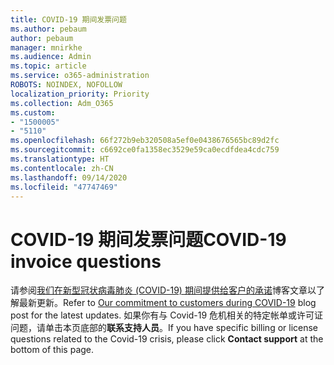 ```yaml
---
title: COVID-19 期间发票问题
ms.author: pebaum
author: pebaum
manager: mnirkhe
ms.audience: Admin
ms.topic: article
ms.service: o365-administration
ROBOTS: NOINDEX, NOFOLLOW
localization_priority: Priority
ms.collection: Adm_O365
ms.custom:
- "1500005"
- "5110"
ms.openlocfilehash: 66f272b9eb320508a5ef0e0438676565bc89d2fc
ms.sourcegitcommit: c6692ce0fa1358ec3529e59ca0ecdfdea4cdc759
ms.translationtype: HT
ms.contentlocale: zh-CN
ms.lasthandoff: 09/14/2020
ms.locfileid: "47747469"
---
```

# <a name="covid-19-invoice-questions"></a><span data-ttu-id="c2ba6-102">COVID-19 期间发票问题</span><span class="sxs-lookup"><span data-stu-id="c2ba6-102">COVID-19 invoice questions</span></span>

<span data-ttu-id="c2ba6-103">请参阅[我们在新型冠状病毒肺炎 (COVID-19) 期间提供给客户的承诺](https://www.microsoft.com/microsoft-365/blog/2020/03/05/our-commitment-to-customers-during-covid-19/)博客文章以了解最新更新。</span><span class="sxs-lookup"><span data-stu-id="c2ba6-103">Refer to [Our commitment to customers during COVID-19](https://www.microsoft.com/microsoft-365/blog/2020/03/05/our-commitment-to-customers-during-covid-19/) blog post for the latest updates.</span></span>  <span data-ttu-id="c2ba6-104">如果你有与 Covid-19 危机相关的特定帐单或许可证问题，请单击本页底部的**联系支持人员**。</span><span class="sxs-lookup"><span data-stu-id="c2ba6-104">If you have specific billing or license questions related to the Covid-19 crisis, please click **Contact support** at the bottom of this page.</span></span>
